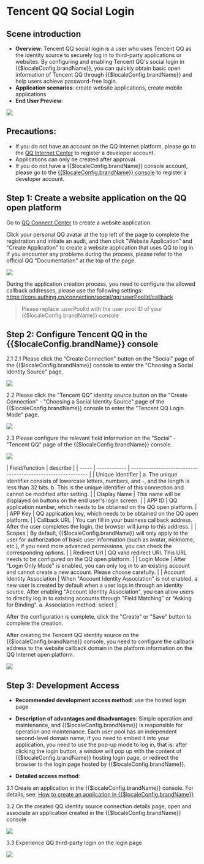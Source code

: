 # Tencent QQ Social Login

<LastUpdated/>

## Scene introduction

- **Overview**: Tencent QQ social login is a user who uses Tencent QQ as the identity source to securely log in to third-party applications or websites. By configuring and enabling Tencent QQ's social login in {{$localeConfig.brandName}}, you can quickly obtain basic open information of Tencent QQ through {{$localeConfig.brandName}} and help users achieve password-free login.
- **Application scenarios**: create website applications, create mobile applications
- **End User Preview**:

<img src="./images/qq_1.png" >



## Precautions:

- If you do not have an account on the QQ Internet platform, please go to the [QQ Internet Center](https://connect.qq.com/manage.html#/) to register a developer account.
- Applications can only be created after approval.
- If you do not have a {{$localeConfig.brandName}} console account, please go to the [{{$localeConfig.brandName}} console](https://authing.cn/) to register a developer account.


## Step 1: Create a website application on the QQ open platform

Go to [QQ Connect Center](https://connect.qq.com/manage.html#/) to create a website application.

Click your personal QQ avatar at the top left of the page to complete the registration and initiate an audit, and then click "Website Application" and "Create Application" to create a website application that uses QQ to log in. If you encounter any problems during the process, please refer to the official QQ "Documentation" at the top of the page.

<img src="./images/qq_2.png" >

During the application creation process, you need to configure the allowed callback addresses, please use the following settings: https://core.authing.cn/connection/social/qq/:userPoolId/callback

> Please replace :userPoolId with the user pool ID of your {{$localeConfig.brandName}} console


## Step 2: Configure Tencent QQ in the {{$localeConfig.brandName}} console

2.1 2.1 Please click the "Create Connection" button on the "Social" page of the {{$localeConfig.brandName}} console to enter the "Choosing a Social Identity Source" page.

<img src="./images/qq_3.png" >

2.2 Please click the "Tencent QQ" identity source button on the "Create Connection" - "Choosing a Social Identity Source" page of the {{$localeConfig.brandName}} console to enter the "Tencent QQ Login Mode" page.

<img src="./images/qq_4.png" >

2.3 Please configure the relevant field information on the "Social" - "Tencent QQ" page of the {{$localeConfig.brandName}} console.

<img src="./images/qq_5.png" >

| Field/function    | describe                                                     |
| ----- | ------------ | ------------------------------------------------------------ |
| Unique Identifier | a. The unique identifier consists of lowercase letters, numbers, and -, and the length is less than 32 bits. b. This is the unique identifier of this connection and cannot be modified after setting. |
| Display Name | This name will be displayed on buttons on the end user's login screen. |
| APP ID | QQ application number, which needs to be obtained on the QQ open platform. |
| APP Key | QQ application key, which needs to be obtained on the QQ open platform.                  |
| Callback URL | You can fill in your business callback address. After the user completes the login, the browser will jump to this address. |
| Scopes | By default, {{$localeConfig.brandName}} will only apply to the user for authorization of basic user information (such as avatar, nickname, etc.), if you need more advanced permissions, you can check the corresponding options. |
| Redirect Url | QQ valid redirect URI. This URL needs to be configured on the QQ open platform. |
| Login Mode | After "Login Only Mode" is enabled, you can only log in to an existing account and cannot create a new account. Please choose carefully. |
| Account Identity Association | When "Account Identity Association" is not enabled, a new user is created by default when a user logs in through an identity source. After enabling "Account Identity Association", you can allow users to directly log in to existing accounts through "Field Matching" or "Asking for Binding". a. Association method: select |

After the configuration is complete, click the "Create" or "Save" button to complete the creation.

After creating the Tencent QQ identity source on the {{$localeConfig.brandName}} console, you need to configure the callback address to the website callback domain in the platform information on the QQ Internet open platform.

<img src="./images/qq_6.png" >

## Step 3: Development Access

- **Recommended development access method**: use the hosted login page

- **Description of advantages and disadvantages**: Simple operation and maintenance, and {{$localeConfig.brandName}} is responsible for operation and maintenance. Each user pool has an independent second-level domain name; if you need to embed it into your application, you need to use the pop-up mode to log in, that is: after clicking the login button, a window will pop up with the content of {{$localeConfig.brandName}} hosting login page, or redirect the browser to the login page hosted by {{$localeConfig.brandName}}.


- **Detailed access method**:

3.1 Create an application in the {{$localeConfig.brandName}} console. For details, see: [How to create an application in {{$localeConfig.brandName}}](https://docs.authing.cn/v2/en/guides/app/create-app.html)

3.2 On the created QQ identity source connection details page, open and associate an application created in the {{$localeConfig.brandName}} console

<img src="./images/qq_7.png" >

3.3 Experience QQ third-party login on the login page

<img src="./images/qq_8.png" >
